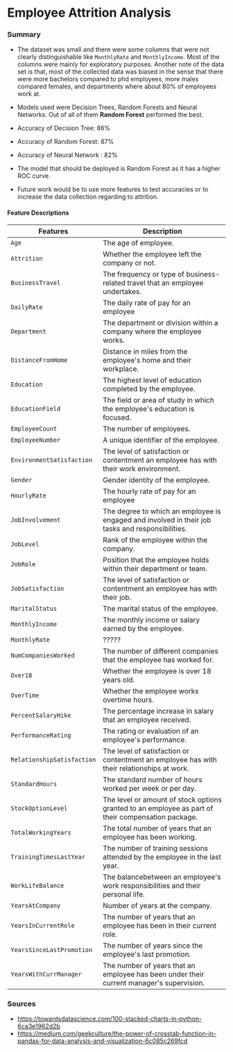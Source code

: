 # Employee Attrition Analysis

### Summary

- The dataset was small and there were some columns that were not clearly distinguishable like `MonthlyRate` and `MonthlyIncome`. Most of the columns were mainly for exploratory purposes. Another note of the data set is that, most of the collected data was biased in the sense that there were more bachelors compared to phd employees, more males compared females, and departments where about 80% of employees work at. 
- Models used were Decision Trees, Random Forests and Neural Networks. Out of all of them **Random Forest** performed the best.


- Accuracy of Decision Tree: 86%
- Accuracy of Random Forest: 87%
- Accuracy of Neural Network : 82%
- The model that should be deployed is Random Forest as it has a higher ROC curve.
- Future work would be to use more features to test accuracies or to increase the data collection regarding to attrition. 



#### Feature Descriptions 

| Features                      | Description                                                                                                                   |
|-------------------------------|-------------------------------------------------------------------------------------------------------------------------------|
|``Age``                        | The age of employee.                                                                                                          |
|``Attrition``                  | Whether the employee left the company or not.                                                                                 |
|``BusinessTravel``             | The frequency or type of business-related travel that an employee undertakes.                                                 |
|``DailyRate``                  | The daily rate of pay for an employee                                                                                         |
|``Department``                 | The department or division within a company where the employee works.                                                         |
|``DistanceFromHome``           | Distance in miles from the employee's home and their workplace.                                                               |
|``Education``                  | The highest level of education completed by the employee.                                                                     |
|``EducationField``             | The field or area of study in which the employee's education is focused.                                                      |
|``EmployeeCount``              | The number of employees.                                                                                                      |
|``EmployeeNumber``             | A unique identifier of the employee.                                                                                          |
|``EnvironmentSatisfaction``    | The level of satisfaction or contentment an employee has with their work environment.                                         |
|``Gender``                     | Gender identity of the employee.                                                                                              |
|``HourlyRate``                 | The hourly rate of pay for an employee                                                                                        |
|``JobInvolvement``             | The degree to which an employee is engaged and involved in their job tasks and responsibilities.                              |
|``JobLevel``                   | Rank of the employee within the company.                                                                                      |
|``JobRole``                    | Position that the employee holds within their department or team.                                                             |
|``JobSatisfaction``            | The level of satisfaction or contentment an employee has with their job.                                                      |
|``MaritalStatus``              | The marital status of the employee.                                                                                           |
|``MonthlyIncome``              | The monthly income or salary earned by the employee.                                                                          |
|``MonthlyRate``                | ?????                                                                                                                         |
|``NumCompaniesWorked``         | The number of different companies that the employee has worked for.                                                           |
|``Over18``                     | Whether the employee is over 18 years old.                                                                                    |
|``OverTime``                   | Whether the employee works overtime hours.                                                                                    |
|``PercentSalaryHike``          | The percentage increase in salary that an employee received.                                                                  |
|``PerformanceRating``          | The rating or evaluation of an employee's performance.                                                                        |
|``RelationshipSatisfaction``   | The level of satisfaction or contentment an employee has with their relationships at work.                                    |
|``StandardHours``              | The standard number of hours worked per week or per day.                                                                      |
|``StockOptionLevel``           | The level or amount of stock options granted to an employee as part of their compensation package.                            |
|``TotalWorkingYears``          | The total number of years that an employee has been working.                                                                  |
|``TrainingTimesLastYear``      | The number of training sessions attended by the employee in the last year.                                                    |
|``WorkLifeBalance``            | The balancebetween an employee's work responsibilities and their personal life.                                               |
|``YearsAtCompany``             | Number of years at the company.                                                                                               |
|``YearsInCurrentRole``         | The number of years that an employee has been in their current role.                                                          |
|``YearsSinceLastPromotion``    | The number of years since the employee's last promotion.                                                                      |
|``YearsWithCurrManager``       | The number of years that an employee has been under their current manager's supervision.                                      |


### Sources
- https://towardsdatascience.com/100-stacked-charts-in-python-6ca3e1962d2b
- https://medium.com/geekculture/the-power-of-crosstab-function-in-pandas-for-data-analysis-and-visualization-6c085c269fcd

